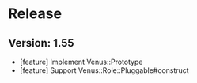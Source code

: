# Release

## Version: 1.55

- [feature] Implement Venus::Prototype
- [feature] Support Venus::Role::Pluggable#construct


